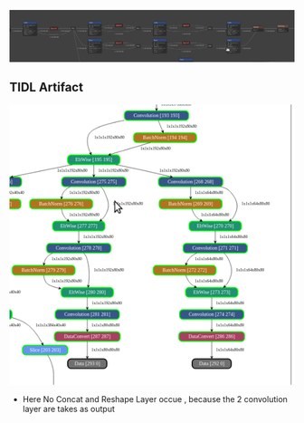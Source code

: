 ![alt text](image-21.png)
## TIDL Artifact
![alt text](image-52.png)
* Here No Concat and Reshape Layer occue , because the 2 convolution layer are takes as output